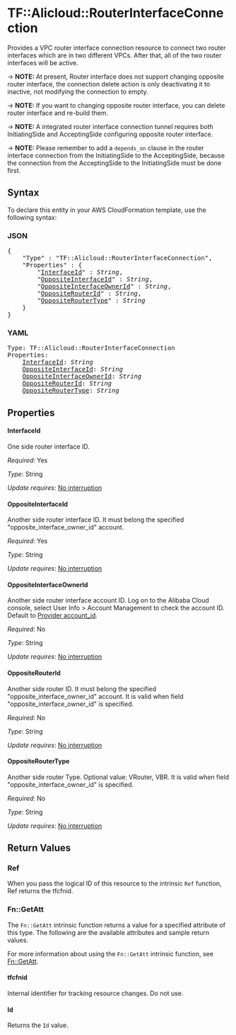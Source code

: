 # TF::Alicloud::RouterInterfaceConnection

Provides a VPC router interface connection resource to connect two router interfaces which are in two different VPCs.
After that, all of the two router interfaces will be active.

-> **NOTE:** At present, Router interface does not support changing opposite router interface, the connection delete action is only deactivating it to inactive, not modifying the connection to empty.

-> **NOTE:** If you want to changing opposite router interface, you can delete router interface and re-build them.

-> **NOTE:** A integrated router interface connection tunnel requires both InitiatingSide and AcceptingSide configuring opposite router interface.

-> **NOTE:** Please remember to add a `depends_on` clause in the router interface connection from the InitiatingSide to the AcceptingSide, because the connection from the AcceptingSide to the InitiatingSide must be done first.

## Syntax

To declare this entity in your AWS CloudFormation template, use the following syntax:

### JSON

<pre>
{
    "Type" : "TF::Alicloud::RouterInterfaceConnection",
    "Properties" : {
        "<a href="#interfaceid" title="InterfaceId">InterfaceId</a>" : <i>String</i>,
        "<a href="#oppositeinterfaceid" title="OppositeInterfaceId">OppositeInterfaceId</a>" : <i>String</i>,
        "<a href="#oppositeinterfaceownerid" title="OppositeInterfaceOwnerId">OppositeInterfaceOwnerId</a>" : <i>String</i>,
        "<a href="#oppositerouterid" title="OppositeRouterId">OppositeRouterId</a>" : <i>String</i>,
        "<a href="#oppositeroutertype" title="OppositeRouterType">OppositeRouterType</a>" : <i>String</i>
    }
}
</pre>

### YAML

<pre>
Type: TF::Alicloud::RouterInterfaceConnection
Properties:
    <a href="#interfaceid" title="InterfaceId">InterfaceId</a>: <i>String</i>
    <a href="#oppositeinterfaceid" title="OppositeInterfaceId">OppositeInterfaceId</a>: <i>String</i>
    <a href="#oppositeinterfaceownerid" title="OppositeInterfaceOwnerId">OppositeInterfaceOwnerId</a>: <i>String</i>
    <a href="#oppositerouterid" title="OppositeRouterId">OppositeRouterId</a>: <i>String</i>
    <a href="#oppositeroutertype" title="OppositeRouterType">OppositeRouterType</a>: <i>String</i>
</pre>

## Properties

#### InterfaceId

One side router interface ID.

_Required_: Yes

_Type_: String

_Update requires_: [No interruption](https://docs.aws.amazon.com/AWSCloudFormation/latest/UserGuide/using-cfn-updating-stacks-update-behaviors.html#update-no-interrupt)

#### OppositeInterfaceId

Another side router interface ID. It must belong the specified "opposite_interface_owner_id" account.

_Required_: Yes

_Type_: String

_Update requires_: [No interruption](https://docs.aws.amazon.com/AWSCloudFormation/latest/UserGuide/using-cfn-updating-stacks-update-behaviors.html#update-no-interrupt)

#### OppositeInterfaceOwnerId

Another side router interface account ID. Log on to the Alibaba Cloud console, select User Info > Account Management to check the account ID. Default to [Provider account_id](https://www.terraform.io/docs/providers/alicloud/index.html#account_id).

_Required_: No

_Type_: String

_Update requires_: [No interruption](https://docs.aws.amazon.com/AWSCloudFormation/latest/UserGuide/using-cfn-updating-stacks-update-behaviors.html#update-no-interrupt)

#### OppositeRouterId

Another side router ID. It must belong the specified "opposite_interface_owner_id" account. It is valid when field "opposite_interface_owner_id" is specified.

_Required_: No

_Type_: String

_Update requires_: [No interruption](https://docs.aws.amazon.com/AWSCloudFormation/latest/UserGuide/using-cfn-updating-stacks-update-behaviors.html#update-no-interrupt)

#### OppositeRouterType

Another side router Type. Optional value: VRouter, VBR. It is valid when field "opposite_interface_owner_id" is specified.

_Required_: No

_Type_: String

_Update requires_: [No interruption](https://docs.aws.amazon.com/AWSCloudFormation/latest/UserGuide/using-cfn-updating-stacks-update-behaviors.html#update-no-interrupt)

## Return Values

### Ref

When you pass the logical ID of this resource to the intrinsic `Ref` function, Ref returns the tfcfnid.

### Fn::GetAtt

The `Fn::GetAtt` intrinsic function returns a value for a specified attribute of this type. The following are the available attributes and sample return values.

For more information about using the `Fn::GetAtt` intrinsic function, see [Fn::GetAtt](https://docs.aws.amazon.com/AWSCloudFormation/latest/UserGuide/intrinsic-function-reference-getatt.html).

#### tfcfnid

Internal identifier for tracking resource changes. Do not use.

#### Id

Returns the <code>Id</code> value.

